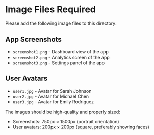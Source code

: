 # Image Files Required

Please add the following image files to this directory:

## App Screenshots
- `screenshot1.png` - Dashboard view of the app
- `screenshot2.png` - Analytics screen of the app
- `screenshot3.png` - Settings panel of the app

## User Avatars
- `user1.jpg` - Avatar for Sarah Johnson
- `user2.jpg` - Avatar for Michael Chen
- `user3.jpg` - Avatar for Emily Rodriguez

The images should be high-quality and properly sized:
- Screenshots: 750px × 1500px (portrait orientation)
- User avatars: 200px × 200px (square, preferably showing faces)
